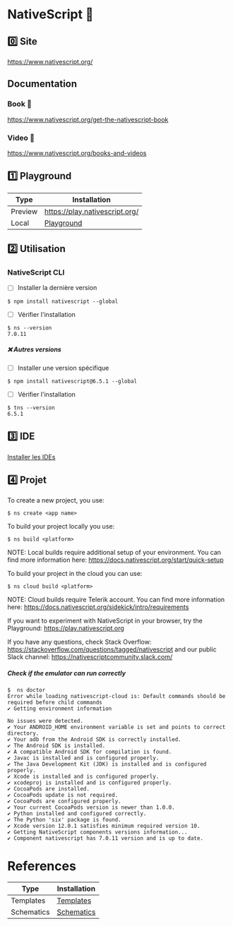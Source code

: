 # NativeScript :iphone:

## :zero: Site

https://www.nativescript.org/

## Documentation

   ### Book :closed_book:

https://www.nativescript.org/get-the-nativescript-book

   ### Video :movie_camera:
   
https://www.nativescript.org/books-and-videos

## :one: Playground

| Type    | Installation                   |
|---------|--------------------------------|
| Preview | https://play.nativescript.org/ |
| Local   | [Playground](P.Playground)     |

## :two: Utilisation

### NativeScript CLI

- [ ] Installer la dernière version

```
$ npm install nativescript --global 
```

- [ ] Vérifier l'installation

```
$ ns --version
7.0.11
```

##### :x: Autres versions 

- [ ] Installer une version spécifique

```
$ npm install nativescript@6.5.1 --global 
```

- [ ] Vérifier l'installation

```
$ tns --version
6.5.1
```

## :three: IDE

[Installer les IDEs](IDE.md)


## :four: Projet


To create a new project, you use:

```
$ ns create <app name>
```

To build your project locally you use:
```
$ ns build <platform>
```

NOTE: Local builds require additional setup of your environment. You can find more information here: https://docs.nativescript.org/start/quick-setup


To build your project in the cloud you can use:
```
$ ns cloud build <platform>
```

NOTE: Cloud builds require Telerik account. You can find more information here: https://docs.nativescript.org/sidekick/intro/requirements


If you want to experiment with NativeScript in your browser, try the Playground: https://play.nativescript.org


If you have any questions, check Stack Overflow: https://stackoverflow.com/questions/tagged/nativescript and our public Slack channel: https://nativescriptcommunity.slack.com/


##### Check if the emulator can run correctly

```
$  ns doctor                       
Error while loading nativescript-cloud is: Default commands should be required before child commands
✔ Getting environment information 

No issues were detected.
✔ Your ANDROID_HOME environment variable is set and points to correct directory.
✔ Your adb from the Android SDK is correctly installed.
✔ The Android SDK is installed.
✔ A compatible Android SDK for compilation is found.
✔ Javac is installed and is configured properly.
✔ The Java Development Kit (JDK) is installed and is configured properly.
✔ Xcode is installed and is configured properly.
✔ xcodeproj is installed and is configured properly.
✔ CocoaPods are installed.
✔ CocoaPods update is not required.
✔ CocoaPods are configured properly.
✔ Your current CocoaPods version is newer than 1.0.0.
✔ Python installed and configured correctly.
✔ The Python 'six' package is found.
✔ Xcode version 12.0.1 satisfies minimum required version 10.
✔ Getting NativeScript components versions information...
✔ Component nativescript has 7.0.11 version and is up to date.
```

# References

| Type       | Installation                   |
|------------|--------------------------------|
| Templates  | [Templates](Templates.md)      |
| Schematics | [Schematics](Schematics.md)    |


